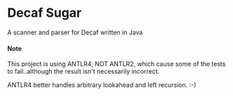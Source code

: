 Decaf Sugar
=============

A scanner and parser for Decaf written in Java

#### Note

This project is using ANTLR4, NOT ANTLR2, which cause some of the tests to fail..although the result isn't necessarily incorrect.

ANTLR4 better handles arbitrary lookahead and left recursion. :-)
